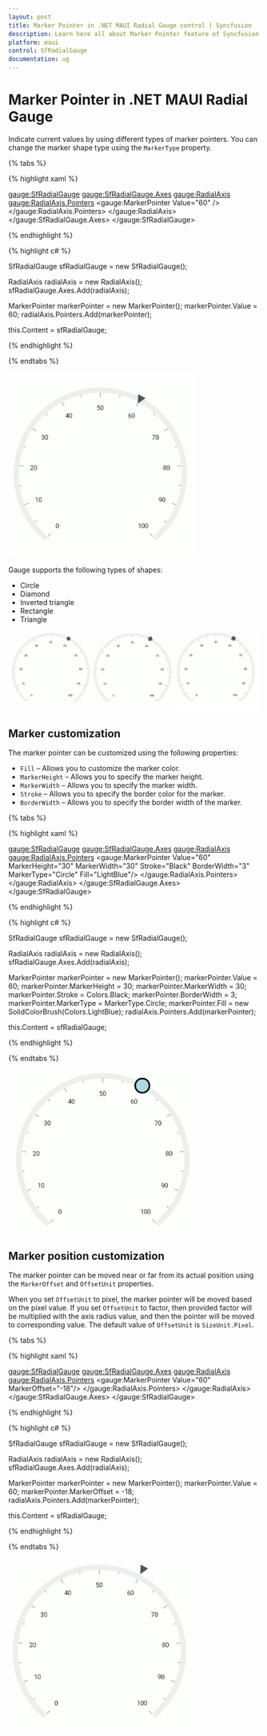 ```yaml
---
layout: post
title: Marker Pointer in .NET MAUI Radial Gauge control | Syncfusion
description: Learn here all about Marker Pointer feature of Syncfusion .NET MAUI Radial Gauge control with image, text pointer support and more.
platform: maui
control: SfRadialGauge
documentation: ug
---
```


# Marker Pointer in .NET MAUI Radial Gauge

Indicate current values by using different types of marker pointers. You can change the marker shape type using the `MarkerType` property.

{% tabs %}

{% highlight xaml %}

<gauge:SfRadialGauge>
    <gauge:SfRadialGauge.Axes>
        <gauge:RadialAxis>
            <gauge:RadialAxis.Pointers>
                <gauge:MarkerPointer Value="60" />
            </gauge:RadialAxis.Pointers>
        </gauge:RadialAxis>
    </gauge:SfRadialGauge.Axes>
</gauge:SfRadialGauge>

{% endhighlight %}

{% highlight c# %}

SfRadialGauge sfRadialGauge = new SfRadialGauge();

RadialAxis radialAxis = new RadialAxis();
sfRadialGauge.Axes.Add(radialAxis);

MarkerPointer markerPointer = new MarkerPointer();
markerPointer.Value = 60;
radialAxis.Pointers.Add(markerPointer);

this.Content = sfRadialGauge;

{% endhighlight %}

{% endtabs %}

![.NET MAUI Radial Gauge Default Marker Pointer](images/marker-pointers/maui-radial-gauge-default-marker-pointer.png)

Gauge supports the following types of shapes:

* Circle
* Diamond
* Inverted triangle
* Rectangle
* Triangle

![.NET MAUI Radial Gauge Markers](images/marker-pointers/maui-radial-gauge-markers.png)

## Marker customization

The marker pointer can be customized using the following properties:

* `Fill` – Allows you to customize the marker color.
* `MarkerHeight` – Allows you to specify the marker height.
* `MarkerWidth` – Allows you to specify the marker width.
* `Stroke` – Allows you to specify the border color for the marker.
* `BorderWidth` –  Allows you to specify the border width of the marker.

{% tabs %}

{% highlight xaml %}

<gauge:SfRadialGauge>
    <gauge:SfRadialGauge.Axes>
        <gauge:RadialAxis>
            <gauge:RadialAxis.Pointers>
                <gauge:MarkerPointer Value="60"
                                     MarkerHeight="30"
                                     MarkerWidth="30"
                                     Stroke="Black"
                                     BorderWidth="3"
                                     MarkerType="Circle"
                                     Fill="LightBlue"/>
            </gauge:RadialAxis.Pointers>
        </gauge:RadialAxis>
    </gauge:SfRadialGauge.Axes>
</gauge:SfRadialGauge>

{% endhighlight %}

{% highlight c# %}

SfRadialGauge sfRadialGauge = new SfRadialGauge();

RadialAxis radialAxis = new RadialAxis();
sfRadialGauge.Axes.Add(radialAxis);

MarkerPointer markerPointer = new MarkerPointer();
markerPointer.Value = 60;
markerPointer.MarkerHeight = 30;
markerPointer.MarkerWidth = 30;
markerPointer.Stroke = Colors.Black;
markerPointer.BorderWidth = 3;
markerPointer.MarkerType = MarkerType.Circle;
markerPointer.Fill = new SolidColorBrush(Colors.LightBlue);
radialAxis.Pointers.Add(markerPointer);

this.Content = sfRadialGauge;

{% endhighlight %}

{% endtabs %}

![.NET MAUI Radial Gauge Custom Marker Pointer](images/marker-pointers/maui-radial-gauge-custom-marker-pointer.png)

## Marker position customization

The marker pointer can be moved near or far from its actual position using the `MarkerOffset` and `OffsetUnit` properties. 

When you set `OffsetUnit` to pixel, the marker pointer will be moved based on the pixel value. If you set `OffsetUnit` to factor, then provided factor will be multiplied with the axis radius value, and then the pointer will be moved to corresponding value. The default value of `OffsetUnit` is `SizeUnit.Pixel`.

{% tabs %}

{% highlight xaml %}

<gauge:SfRadialGauge>
    <gauge:SfRadialGauge.Axes>
        <gauge:RadialAxis>
            <gauge:RadialAxis.Pointers>
                <gauge:MarkerPointer Value="60"
                                     MarkerOffset="-18"/>
            </gauge:RadialAxis.Pointers>
        </gauge:RadialAxis>
    </gauge:SfRadialGauge.Axes>
</gauge:SfRadialGauge>

{% endhighlight %}

{% highlight c# %}

SfRadialGauge sfRadialGauge = new SfRadialGauge();

RadialAxis radialAxis = new RadialAxis();
sfRadialGauge.Axes.Add(radialAxis);

MarkerPointer markerPointer = new MarkerPointer();
markerPointer.Value = 60;
markerPointer.MarkerOffset = -18;
radialAxis.Pointers.Add(markerPointer);

this.Content = sfRadialGauge;

{% endhighlight %}

{% endtabs %}

![.NET MAUI Radial Gauge Marker Offset](images/marker-pointers/maui-radial-gauge-marker-offset.png)
